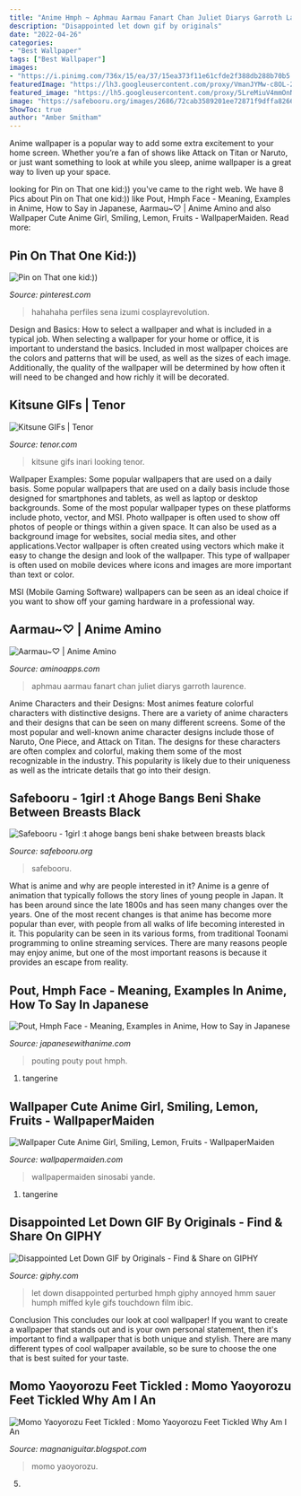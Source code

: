 ```yaml
---
title: "Anime Hmph ~ Aphmau Aarmau Fanart Chan Juliet Diarys Garroth Laurence"
description: "Disappointed let down gif by originals"
date: "2022-04-26"
categories:
- "Best Wallpaper"
tags: ["Best Wallpaper"]
images:
- "https://i.pinimg.com/736x/15/ea/37/15ea373f11e61cfde2f388db288b70b5.jpg"
featuredImage: "https://lh3.googleusercontent.com/proxy/VmanJYMw-c8OL-2uNbTgXNT2pfojjumyh54olzFJJqJj8ag0wO9jSbPTH6Akq-kVGaSDsE8q9UzGbOA5VOCipsLtpiFiJk1IN02RD6t3WW-bmdhh0d-rhWojm7zL2IZt404MsbAKOg5ANyK9x5Sh12wxKMez2g-DIrpBN4JSZB-ckzjlnGOY5VmzH64g1SbSW6vxDUqDuo2sJ1FJPZab_NpKbFdVYWe5ByQYtLtBcatwCVHOxVslUKjUXtAz_VKMvQzOLcM=w1200-h630-p-k-no-nu"
featured_image: "https://lh5.googleusercontent.com/proxy/5LreMiuV4mmOnNOm1saVwpIt52vh5AmLBPgW1cEm5Ic9m3o63WZ98slH0e0K7BZItcIRG8DnZ36oIIHEAqjH-oHDjyVotiXlD_EV8yKMpgh0kEv-r9Bw49GvtjntCkqGoTNS4lMNvUuj=w1200-h630-p-k-no-nu"
image: "https://safebooru.org/images/2686/72cab3589201ee72871f9dffa826615ec8fd53a1.jpg?2797821"
ShowToc: true
author: "Amber Smitham"
---
```



Anime wallpaper is a popular way to add some extra excitement to your home screen. Whether you’re a fan of shows like Attack on Titan or Naruto, or just want something to look at while you sleep, anime wallpaper is a great way to liven up your space.

	

		
looking for Pin on That one kid:)) you've came to the right web. We have 8 Pics about Pin on That one kid:)) like Pout, Hmph Face - Meaning, Examples in Anime, How to Say in Japanese, Aarmau~♡ | Anime Amino and also Wallpaper Cute Anime Girl, Smiling, Lemon, Fruits - WallpaperMaiden. Read more:
		
    
## Pin On That One Kid:))

<img loading=lazy src="https://i.pinimg.com/736x/15/ea/37/15ea373f11e61cfde2f388db288b70b5.jpg" onerror="this.onerror=null;this.src='https://tse2.mm.bing.net/th?id=OIP.inqc5fO3r4o2OB8rcnDvNAHaK7&amp;pid=15.1';" alt="Pin on That one kid:))">

_Source: pinterest.com_

>hahahaha perfiles sena izumi cosplayrevolution. 

	

Design and Basics: How to select a wallpaper and what is included in a typical job.
When selecting a wallpaper for your home or office, it is important to understand the basics. Included in most wallpaper choices are the colors and patterns that will be used, as well as the sizes of each image. Additionally, the quality of the wallpaper will be determined by how often it will need to be changed and how richly it will be decorated.

    
## Kitsune GIFs | Tenor

<img loading=lazy src="https://media.tenor.com/images/4bfa8964eb84fa3acb9c2659e2800899/tenor.gif" onerror="this.onerror=null;this.src='https://tse4.mm.bing.net/th?id=OIP.S_qJZOuE-jrLnCZZ4oAImQAAAA&amp;pid=15.1';" alt="Kitsune GIFs | Tenor">

_Source: tenor.com_

>kitsune gifs inari looking tenor. 

	

Wallpaper Examples: Some popular wallpapers that are used on a daily basis.
Some popular wallpapers that are used on a daily basis include those designed for smartphones and tablets, as well as laptop or desktop backgrounds. Some of the most popular wallpaper types on these platforms include photo, vector, and MSI. 
Photo wallpaper is often used to show off photos of people or things within a given space. It can also be used as a background image for websites, social media sites, and other applications.Vector wallpaper is often created using vectors which make it easy to change the design and look of the wallpaper. This type of wallpaper is often used on mobile devices where icons and images are more important than text or color. 

MSI (Mobile Gaming Software) wallpapers can be seen as an ideal choice if you want to show off your gaming hardware in a professional way.

    
## Aarmau~♡ | Anime Amino

<img loading=lazy src="https://pm1.narvii.com/6476/996bba556773dff3d0f682484d3b0f14bb73f95d_hq.jpg" onerror="this.onerror=null;this.src='https://tse2.mm.bing.net/th?id=OIP.BsSK3dOaRvStdyHtKKK-UgHaKe&amp;pid=15.1';" alt="Aarmau~♡ | Anime Amino">

_Source: aminoapps.com_

>aphmau aarmau fanart chan juliet diarys garroth laurence. 

	

Anime Characters and their Designs: Most animes feature colorful characters with distinctive designs.
There are a variety of anime characters and their designs that can be seen on many different screens. Some of the most popular and well-known anime character designs include those of Naruto, One Piece, and Attack on Titan. The designs for these characters are often complex and colorful, making them some of the most recognizable in the industry. This popularity is likely due to their uniqueness as well as the intricate details that go into their design.

    
## Safebooru - 1girl :t Ahoge Bangs Beni Shake Between Breasts Black

<img loading=lazy src="https://safebooru.org/images/2686/72cab3589201ee72871f9dffa826615ec8fd53a1.jpg?2797821" onerror="this.onerror=null;this.src='https://tse1.mm.bing.net/th?id=OIP.-tAV4WuQDBB-mFiqgW_fEgHaKW&amp;pid=15.1';" alt="Safebooru - 1girl :t ahoge bangs beni shake between breasts black">

_Source: safebooru.org_

>safebooru. 

	

What is anime and why are people interested in it?
Anime is a genre of animation that typically follows the story lines of young people in Japan. It has been around since the late 1800s and has seen many changes over the years. One of the most recent changes is that anime has become more popular than ever, with people from all walks of life becoming interested in it. This popularity can be seen in its various forms, from traditional Toonami programming to online streaming services. There are many reasons people may enjoy anime, but one of the most important reasons is because it provides an escape from reality.

    
## Pout, Hmph Face - Meaning, Examples In Anime, How To Say In Japanese

<img loading=lazy src="https://lh5.googleusercontent.com/proxy/5LreMiuV4mmOnNOm1saVwpIt52vh5AmLBPgW1cEm5Ic9m3o63WZ98slH0e0K7BZItcIRG8DnZ36oIIHEAqjH-oHDjyVotiXlD_EV8yKMpgh0kEv-r9Bw49GvtjntCkqGoTNS4lMNvUuj=w1200-h630-p-k-no-nu" onerror="this.onerror=null;this.src='https://tse1.mm.bing.net/th?id=OIP.S1gLddrCS8BXFBLSAQVqowHaEK&amp;pid=15.1';" alt="Pout, Hmph Face - Meaning, Examples in Anime, How to Say in Japanese">

_Source: japanesewithanime.com_

>pouting pouty pout hmph. 

	

1. tangerine 

    
## Wallpaper Cute Anime Girl, Smiling, Lemon, Fruits - WallpaperMaiden

<img loading=lazy src="https://www.wallpapermaiden.com/image/2020/09/16/cute-anime-girl-smiling-lemon-fruits-anime-41733-resized.jpeg" onerror="this.onerror=null;this.src='https://tse3.mm.bing.net/th?id=OIP.gM2iNsda_8vQFpgagC8wCAHaEK&amp;pid=15.1';" alt="Wallpaper Cute Anime Girl, Smiling, Lemon, Fruits - WallpaperMaiden">

_Source: wallpapermaiden.com_

>wallpapermaiden sinosabi yande. 

	

1. tangerine 

    
## Disappointed Let Down GIF By Originals - Find &amp; Share On GIPHY

<img loading=lazy src="https://media.giphy.com/media/l41YktuUJjzzOshri/giphy.gif" onerror="this.onerror=null;this.src='https://tse1.mm.bing.net/th?id=OIP.1BCq-szu1VnW6mnS9TmQCQHaFj&amp;pid=15.1';" alt="Disappointed Let Down GIF by Originals - Find &amp; Share on GIPHY">

_Source: giphy.com_

>let down disappointed perturbed hmph giphy annoyed hmm sauer humph miffed kyle gifs touchdown film ibic. 

	

Conclusion
This concludes our look at cool wallpaper! If you want to create a wallpaper that stands out and is your own personal statement, then it's important to find a wallpaper that is both unique and stylish. There are many different types of cool wallpaper available, so be sure to choose the one that is best suited for your taste.

    
## Momo Yaoyorozu Feet Tickled : Momo Yaoyorozu Feet Tickled Why Am I An

<img loading=lazy src="https://lh3.googleusercontent.com/proxy/VmanJYMw-c8OL-2uNbTgXNT2pfojjumyh54olzFJJqJj8ag0wO9jSbPTH6Akq-kVGaSDsE8q9UzGbOA5VOCipsLtpiFiJk1IN02RD6t3WW-bmdhh0d-rhWojm7zL2IZt404MsbAKOg5ANyK9x5Sh12wxKMez2g-DIrpBN4JSZB-ckzjlnGOY5VmzH64g1SbSW6vxDUqDuo2sJ1FJPZab_NpKbFdVYWe5ByQYtLtBcatwCVHOxVslUKjUXtAz_VKMvQzOLcM=w1200-h630-p-k-no-nu" onerror="this.onerror=null;this.src='https://tse2.mm.bing.net/th?id=OIP.iTEAAuCHYxn9TjBCyY5MugHaEf&amp;pid=15.1';" alt="Momo Yaoyorozu Feet Tickled : Momo Yaoyorozu Feet Tickled Why Am I An">

_Source: magnaniguitar.blogspot.com_

>momo yaoyorozu. 

	

5.

